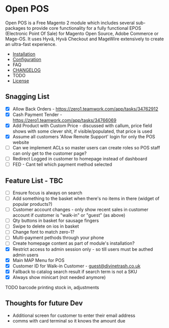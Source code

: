 # Open POS

Open POS is a Free Magento 2 module which includes several sub-packages to provide core functionality for a fully functional EPOS (Electronic Point Of Sale) for Magento Open Source, Adobe Commerce or Mage-OS. It uses Hyvä, Hyvä Checkout and MageWire extensively to create an ultra-fast experience. 

 - [Installation](installation.md)
 - [Configuration](configuration.md)
 - FAQ
 - [CHANGELOG](CHANGELOG.md)
 - TODO
 - [License](LICENSE.txt)




 
## Snagging List
 - [x] Allow Back Orders - https://zero1.teamwork.com/app/tasks/34762912
 - [x] Cash Payment Tender - https://zero1.teamwork.com/app/tasks/34766069
 - [x] Add Product with Custom Price - discussed with callum, price field shows with some clever shit, if visible/populated, that price is used
 - [x] Assume all customers  'Allow Remote Support' login for only the POS website
 - [ ] Can we implement ACLs so master users can create roles so POS staff can only get to the customer page?
 - [ ] Redirect Logged in customer to homepage instead of dashboard
 - [ ] FED - Cant tell which payment method selected

## Feature List - TBC
 - [ ] Ensure focus is always on search
 - [ ] Add something to the basket when there's no items in there (widget of popular products?)
 - [ ] Customer account changes - only show recent sales in customer account if customer is "walk-in" or "guest" (as above)
 - [ ] Qty buttons in basket for sausage fingers
 - [ ] Swipe to delete on ios in basket
 - [ ] Change font to match zero-1?
 - [ ] Multi-payment pethods through your phone
 - [ ] Create homepage content as part of module's installation?
 - [x] Restrict access to admin session only - so till users must be authed admin users
 - [x] Main MAP Menu for POS
 - [x] Customer ID for Walk-in Customer - guest@divinetrash.co.uk
 - [x] Fallback to catalog search result if search term is not a SKU
 - [x] Always show minicart (not needed anymore)

TODO
barcode printing
stock in, adjustments


## Thoughts for future Dev
 - Additional screen for customer to enter their email address
 - comms with card terminal so it knows the amount due

